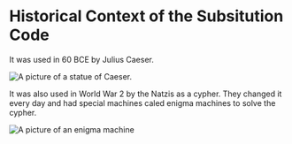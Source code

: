 # Historical Context of the Subsitution Code

It was used in 60 BCE by Julius Caeser.
 
![A picture of a statue of Caeser.](https://upload.wikimedia.org/wikipedia/commons/thumb/b/b4/Bust_of_Julius_Caesar_from_History_of_the_World_%281902%29.png/220px-Bust_of_Julius_Caesar_from_History_of_the_World_%281902%29.png)

It was also used in World War 2 by the Natzis as a cypher. They changed it every day and had special machines caled enigma machines to solve the cypher.

![A picture of an enigma machine](https://upload.wikimedia.org/wikipedia/commons/b/bd/Enigma_%28crittografia%29_-_Museo_scienza_e_tecnologia_Milano.jpg)
